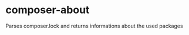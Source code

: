 composer-about
==============

Parses composer.lock and returns informations about the used packages
